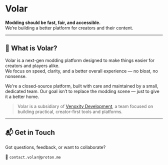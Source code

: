 # Volar

**Modding should be fast, fair, and accessible.**  
We’re building a better platform for creators and their content.

---

## 🎯 What is Volar?

Volar is a next-gen modding platform designed to make things easier for creators and players alike.  
We focus on speed, clarity, and a better overall experience — no bloat, no nonsense.

We're a closed-source platform, built with care and maintained by a small, dedicated team.
Our goal isn’t to replace the modding scene — just to give it a better home.

> Volar is a subsidiary of [Venoxity Development](https://github.com/Venoxity-Development), a team focused on building practical, creator-first tools and platforms.

---

## 📬 Get in Touch

Got questions, feedback, or want to collaborate?

📧 `contact.volar@proton.me`